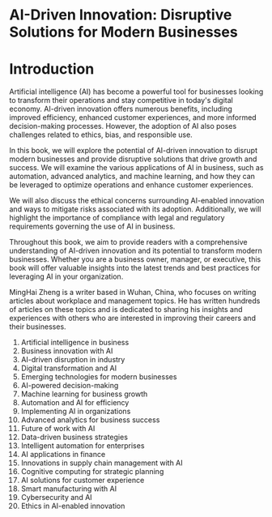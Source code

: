 # AI-Driven Innovation: Disruptive Solutions for Modern Businesses

# Introduction

Artificial intelligence (AI) has become a powerful tool for businesses looking to transform their operations and stay competitive in today's digital economy. AI-driven innovation offers numerous benefits, including improved efficiency, enhanced customer experiences, and more informed decision-making processes. However, the adoption of AI also poses challenges related to ethics, bias, and responsible use.

In this book, we will explore the potential of AI-driven innovation to disrupt modern businesses and provide disruptive solutions that drive growth and success. We will examine the various applications of AI in business, such as automation, advanced analytics, and machine learning, and how they can be leveraged to optimize operations and enhance customer experiences.

We will also discuss the ethical concerns surrounding AI-enabled innovation and ways to mitigate risks associated with its adoption. Additionally, we will highlight the importance of compliance with legal and regulatory requirements governing the use of AI in business.

Throughout this book, we aim to provide readers with a comprehensive understanding of AI-driven innovation and its potential to transform modern businesses. Whether you are a business owner, manager, or executive, this book will offer valuable insights into the latest trends and best practices for leveraging AI in your organization.

MingHai Zheng is a writer based in Wuhan, China, who focuses on writing articles about workplace and management topics. He has written hundreds of articles on these topics and is dedicated to sharing his insights and experiences with others who are interested in improving their careers and their businesses.



1. Artificial intelligence in business
2. Business innovation with AI
3. AI-driven disruption in industry
4. Digital transformation and AI
5. Emerging technologies for modern businesses
6. AI-powered decision-making
7. Machine learning for business growth
8. Automation and AI for efficiency
9. Implementing AI in organizations
10. Advanced analytics for business success
11. Future of work with AI
12. Data-driven business strategies
13. Intelligent automation for enterprises
14. AI applications in finance
15. Innovations in supply chain management with AI
16. Cognitive computing for strategic planning
17. AI solutions for customer experience
18. Smart manufacturing with AI
19. Cybersecurity and AI
20. Ethics in AI-enabled innovation



